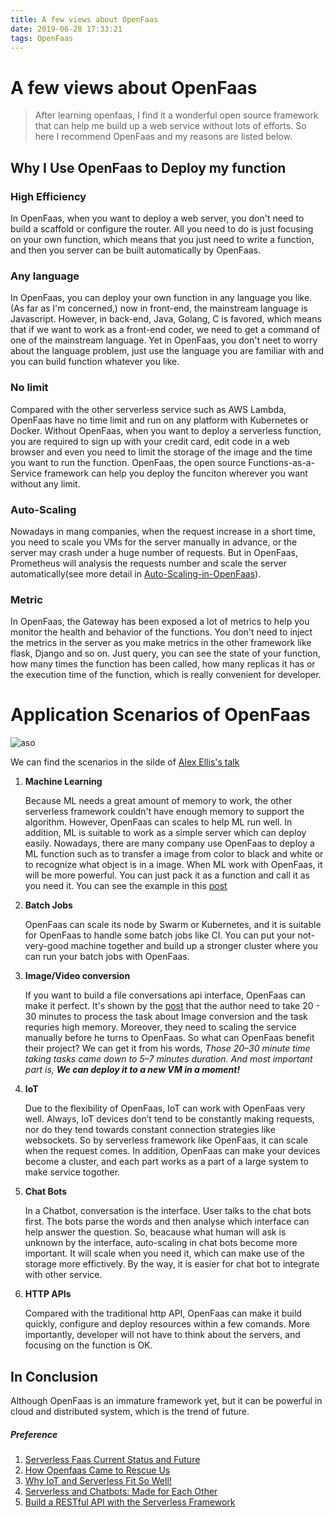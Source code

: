 ```yaml
---
title: A few views about OpenFaas
date: 2019-06-28 17:33:21
tags: OpenFaas
---
```


# A few views about OpenFaas

> After learning openfaas, I find it a wonderful open source framework that can help me build up a web service without lots of efforts. So here I recommend OpenFaas and my reasons are listed below.

## Why I Use OpenFaas to Deploy my function

### High Efficiency

In OpenFaas, when you want to deploy a web server, you don't need to build a scaffold or configure the router. All you need to do is just focusing on your own function, which means that you just need to write a function, and then you server can be built automatically by OpenFaas.



### Any language

In OpenFaas, you can deploy your own function in any language you like. (As far as I'm concerned,) now in front-end, the mainstream language is Javascript. However, in back-end, Java, Golang, C is favored, which means that if we want to work as a front-end coder, we need to get a command of one of the mainstream language. Yet in OpenFaas, you don't neet to worry about the language problem, just use the language you are familiar with and you can build function whatever you like.



### No limit

Compared with the other serverless service such as AWS Lambda, OpenFaas have no time limit and run on any platform with Kubernetes or Docker. Without OpenFaas, when you want to  deploy a serverless function, you are required to sign up with your credit card, edit code in a web browser and even you need to limit the storage of the image and the time you want to run the function. OpenFaas, the open source Functions-as-a-Service framework can help you deploy the funciton wherever you want without any limit.



### Auto-Scaling

Nowadays in mang companies, when the request increase in a short time, you need to scale you VMs for the server manually in advance, or the server may crash under a huge number of requests. But in OpenFaas, Prometheus will analysis the requests number and scale the server automatically(see more detail in [Auto-Scaling-in-OpenFaas](https://chaoscodes.github.io/2019/06/15/Auto-Scaling-in-OpenFaas/)).



### Metric

In OpenFaas, the Gateway has been exposed a lot of metrics to help you monitor the health and behavior of the functions. You don't need to inject the metrics in the server as you make metrics in the other framework like flask, Django and so on. Just query, you can see the state of your function, how many times the function has been called, how many replicas it has or the execution time of the function, which is really convenient for developer.

 

# Application Scenarios of OpenFaas

![aso](aso.png)

We can find the scenarios in the silde of [Alex Ellis's talk](https://www.youtube.com/watch?v=C3agSKv2s_w)

1. **Machine Learning**

   Because ML needs a great amount of memory to work, the other serverless framework couldn't have enough memory to support the algorithm. However, OpenFaas can scales to help ML run well. In addition, ML is suitable to work as a simple server which can deploy easily. Nowadays, there are many company use OpenFaas to deploy a ML function such as to transfer a image from color to black and white or to recognize what object is in a image. When ML work with OpenFaas, it will be more powerful. You can just pack it as a function and call it as you need it. You can see the example in this [post](https://finnian.io/blog/colourising-video-with-openfaas-serverless-functions/)

   

2. **Batch Jobs**

   OpenFaas can scale its node by Swarm or Kubernetes, and it is suitable for OpenFaas to handle some batch jobs like CI. You can put your not-very-good machine together and build up a stronger cluster where you can run your batch jobs with OpenFaas.

   

3. **Image/Video conversion**

   If you want to build a file conversations api interface, OpenFaas can make it perfect. It's shown by the [post](https://medium.com/iconscout/how-openfaas-came-to-rescue-us-ec129518cd46) that the author need to take 20 - 30 minutes to process the task about Image conversion and the task requries high memory. Moreover, they need to scaling the service manually before he turns to OpenFaas. So what can OpenFaas benefit their project? We can get it from his words, *Those 20–30 minute time taking tasks came down to 5–7 minutes duration. And most important part is, **We can deploy it to a new VM in a moment!*** 

4. **IoT**

   Due to the flexibility of OpenFaas, IoT can work with OpenFaas very well. Always, IoT devices don’t tend to be constantly making requests, nor do they tend towards constant connection strategies like websockets. So by serverless framework like OpenFaas, it can scale when the request comes. In addition, OpenFaas can make your devices become a cluster, and each part works as a part of a large system to make service togother.

   

5. **Chat Bots**

   In a Chatbot, conversation is the interface. User talks to the chat bots first. The bots parse the words and then analyse which interface can help answer the question. So, beacause what human will ask is unknown by the interface, auto-scaling in chat bots become more important. It will scale when you need it, which can make use of the storage more effictively. By the way, it is easier for chat bot to integrate with other service. 

   

6. **HTTP APIs**

   Compared with the traditional http API, OpenFaas can make it build quickly, configure and deploy resources within a few comands. More importantly, developer will not have to think about the servers, and focusing on the function is OK.



## In Conclusion

Although OpenFaas is an immature framework yet, but it can be powerful in cloud and distributed system, which is the trend of future.

##### Preference

1. [Serverless Faas Current Status and Future]([http://jolestar.com/serverless-faas-current-status-and-future/](http://jolestar.com/serverless-faas-current-status-and-future/)) 
2. [How Openfaas Came to Rescue Us](https://medium.com/iconscout/how-openfaas-came-to-rescue-us-ec129518cd46)
3. [Why IoT and Serverless Fit So Well!](https://read.iopipe.com/why-iot-and-serverless-fit-so-well-9fc9b9e94de9)
4. [Serverless and Chatbots: Made for Each Other](https://dzone.com/articles/serverless-and-chatbots-made-for-each-other)
5. [Build a RESTful API with the Serverless Framework](https://dev.to/sagar/build-a-restful-api-with-the-serverless-framework-ene)


